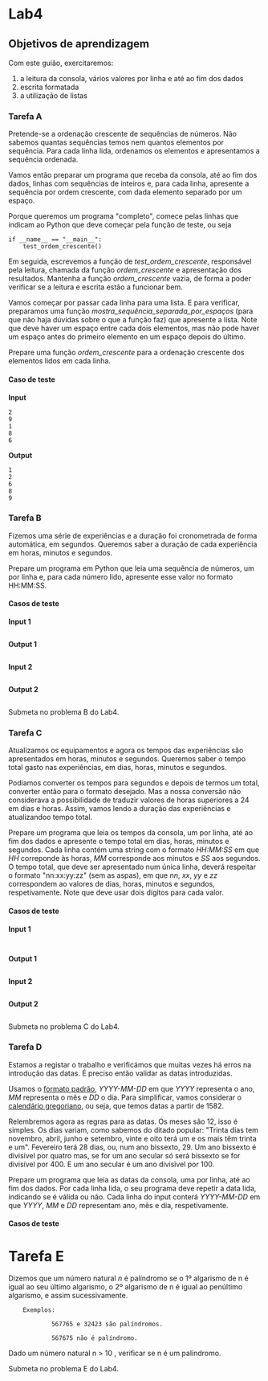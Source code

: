 # Lab4

## Objetivos de aprendizagem

Com este guião, exercitaremos:

1. a leitura da consola, vários valores por linha e até ao fim dos dados
1. escrita formatada
1. a utilização de listas



### Tarefa A

Pretende-se a ordenação crescente de sequências de números. Não sabemos quantas sequências temos nem quantos elementos por sequência. Para cada linha lida, ordenamos os elementos e apresentamos a sequência ordenada.

Vamos então preparar um programa que receba da consola, até ao fim dos dados, linhas com sequências de inteiros e, para cada linha, apresente a sequência por ordem crescente, com dada elemento separado por um espaço. 

Porque queremos um programa "completo", comece pelas linhas que indicam ao Python que deve começar pela função de teste, ou seja

```
if __name__ == "__main__":
    test_ordem_crescente()
```
Em seguida, escrevemos a função de  *test_ordem_crescente*, responsável pela leitura, chamada da função *ordem_crescente* e apresentação dos resultados. Mantenha a função *ordem_crescente* vazia, de forma a poder verificar se a leitura e escrita estão a funcionar bem. 

Vamos começar por passar cada linha para uma lista. E para verificar, preparamos uma função *mostra_sequência_separada_por_espaços* (para que não haja dúvidas sobre o que a função faz) que apresente a lista. Note que deve haver um espaço entre cada dois elementos, mas não pode haver um espaço antes do primeiro elemento en um espaço depois do último.

Prepare uma função *ordem_crescente* para a ordenação crescente dos elementos lidos em cada linha.


#### Caso de teste 

**Input**

```
2
9
1
8
6
```

**Output**

```
1
2
6
8
9
```

### Tarefa B

Fizemos uma série de experiências e a duração foi cronometrada de forma automática, em segundos. Queremos saber a duração de cada experiência em horas, minutos e segundos.

Prepare um programa em Python que leia uma sequência de números, um por linha e, para cada número lido, apresente esse valor no formato HH:MM:SS.

#### Casos de teste 

**Input 1**

```

```

**Output 1**

```

```

**Input 2**

```

```

**Output 2**

```

```

Submeta no problema B do Lab4.

### Tarefa C

Atualizamos os equipamentos e agora os tempos das experiências são apresentados em horas, minutos e segundos. Queremos saber o tempo total gasto nas experiências, em dias, horas, minutos e segundos.

Podíamos converter os tempos para segundos e depois de termos um total, converter então para o formato desejado. Mas a nossa conversão não considerava a possibilidade de traduzir valores de horas superiores a 24 em dias e horas. Assim, vamos lendo a duração das experiências e atualizandoo tempo total.

Prepare um programa que leia os tempos da consola, um por linha, até ao fim dos dados e apresente o tempo total em dias, horas, minutos e segundos. Cada linha contém uma string com o formato *HH:MM:SS* em que *HH* correponde às horas, *MM* corresponde aos minutos e *SS* aos segundos. O tempo total, que deve ser apresentado num única linha, deverá respeitar o formato "nn:xx:yy:zz" (sem as aspas), em que *nn*, *xx*, *yy* e *zz* correspondem ao valores de dias, horas, minutos e segundos, respetivamente. Note que deve usar dois dígitos para cada valor.



#### Casos de teste 

**Input 1**

```


```

**Output 1**

```

```

**Input 2**

```

```

**Output 2**

```

```

Submeta no problema C do Lab4.

### Tarefa D

Estamos a registar o trabalho e verificámos que muitas vezes há erros na introdução das datas. É preciso então validar as datas introduzidas. 

Usamos o [formato padrão](https://pt.wikipedia.org/wiki/ISO_8601), *YYYY-MM-DD* em que *YYYY* representa o ano, *MM* representa o mês e *DD* o dia. Para simplificar, vamos considerar o [calendário gregoriano](https://pt.wikipedia.org/wiki/Ano_bissexto), ou seja, que temos datas a partir de 1582.

Relembremos agora as regras para as datas. Os meses são 12, isso é simples. Os dias variam, como sabemos do ditado popular: "Trinta dias tem novembro, abril, junho e setembro, vinte e oito terá um e os mais têm trinta e um". Fevereiro terá 28 dias, ou, num ano bissexto, 29. Um ano bissexto é divisível por quatro mas, se for um ano secular só será bissexto se for divisível por 400. E um ano secular é um ano divisĩvel por 100.

Prepare um programa que leia as datas da consola, uma por linha, até ao fim dos dados. Por cada linha lida, o seu programa deve repetir a data lida, indicando se é válida ou não. Cada linha do input conterá *YYYY-MM-DD* em que *YYYY*, *MM* e *DD* representam ano, mês e dia, respetivamente. 


#### Casos de teste


 # Tarefa E 
 
 Dizemos que um número natural *n* é palíndromo se
        o 1º algarismo de n é igual ao seu último algarismo,
        o 2º algarismo de n é igual ao penúltimo algarismo,
        e assim sucessivamente.


        Exemplos:

                567765 e 32423 são palíndromos.

                567675 não é palíndromo.

Dado um número natural   n > 10 , verificar se n é um palíndromo.

Submeta no problema E do Lab4.
